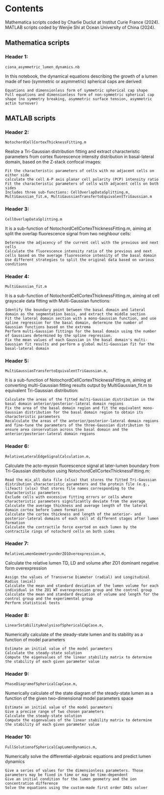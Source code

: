 # Contents
Mathematica scripts coded by Charlie Duclut at Institut Curie France (2024). MATLAB scripts coded by Wenjie Shi at Ocean University of China (2024).

## Mathematica scripts
### Header 1:
    ciona_asymmetric_lumen_dynamics.nb
In this notebook, the dynamical equations describing the growth of a lumen made of two (symmetric or asymmetric) spherical caps are derived:

    Equations and dimensionless form of symmetric spherical cap shape
    Full equations and dimensionless form of non-symmetric spherical cap shape (no symmetry breaking, asymmetric surface tension, asymmetric actin turnover)

## MATLAB scripts
### Header 2:
    NotochordCellCortexThicknessFitting.m
Realize a Tri-Gaussian distribution fitting and extract characteristic parameters from cortex fluorescence intensity distribution in basal-lateral domain, based on the Z-stack confocal images:

    Fit the characteristic parameters of cells with no adjacent cells on either side
    calculate the cell A-P axis planar cell polarity (PCP) intensity ratio
    Fit the characteristic parameters of cells with adjacent cells on both sides
    Includes three sub-functions: CellOverlapDataSplitting.m, MultiGaussian_fit.m, MultiGaussianTransfertoEquivalentTriGaussian.m

### Header 3:
    CellOverlapDataSplitting.m
It is a sub-function of NotochordCellCortexThicknessFitting.m, aiming at split the overlap fluorescence signal from two neighbour cells:

    Determine the adjacency of the current cell with the previous and next cells
    Calculate the fluorescence intensity ratio of the previous and next cells based on the average fluorescence intensity of the basal domain
    Use different strategies to split the original data based on various conditions
    
### Header 4:
    MultiGaussian_fit.m
It is a sub-function of NotochordCellCortexThicknessFitting.m, aiming at cell grayscale data fitting with Multi-Gaussian functions:

    Identify the boundary point between the basal domain and lateral domain as the segmentation basis, and extract the middle section
    Fit the lateral domain section with a mono-Gaussian function, and use spline regression for the basal domain, determine the number of Gaussian functions based on the extrema
    Perform multi-Gaussian fittings for the basal domain using the number of Gaussians determined by the spline regression.  
    Fix the mean values of each Gaussian in the basal domain's multi-Gaussian fit results and perform a global multi-Gaussian fit for the basal-lateral domain

### Header 5:
    MultiGaussianTransfertoEquivalentTriGaussian.m,
It is a sub-function of NotochordCellCortexThicknessFitting.m, aiming at converting multi-Gaussian fitting results output by MultiGaussian_fit.m to equivalent Tri-Gaussian distribution:

    Calculate the areas of the fitted multi-Gaussian distribution in the basal domain anterior/posterior-lateral domain regions
    Fix the area of the basal domain region and fit the equivalent mono-Gaussian distribution for the basal domain region to obtain its characteristic parameters
    Recalculate the areas of the anterior/posterior-lateral domain regions and fine-tune the parameters of the three-Gaussian distribution to ensure area conservation across the basal domain and the anterior/posterior-lateral domain regions

### Header 6:
    RelativeLateralEdgeSignalCalculation.m,
Calculate the acto-myosin fluorescence signal at later-lumen boundary from Tri-Gaussian distribution using NotochordCellCortexThicknessFitting.m:

    Read the mix_all data file (xlsx) that stores the fitted Tri-Gaussian distribution characteristic parameters and the protein file (e.g., lifeact) (xlsx) that stores file names corresponding to the characteristic parameters
    Exclude cells with excessive fitting errors or cells where characteristic parameters significantly deviate from the average
    Calculate the average thickness and average length of the lateral domain cortex before lumen formation
    Calculate the cortex thickness and length of the anterior- and posterior-lateral domains of each cell at different stages after lumen formation
    Calculate the contractile force exerted on each lumen by the contractile rings of notochord cells on both sides

### Header 7:
    RelativeLumenGeometryunderZO1Overexpression.m,
Calculate the relative lumen TD, LD and volume after ZO1 dominant negative form overexpression

    Assign the values of Transverse Diameter (radial) and Longitudinal Radius (axial)
    Calculate the mean and standard deviation of the lumen volume for each individual in the ZO1 WT overexpression group and the control group
    Calculate the mean and standard deviation of volume and length for the control group and the experimental group
    Perform statistical tests

### Header 8:
    LinearSstabilityAnalysisofSphericalCapCase.m,
Numerically calculate of the steady-state lumen and its stability as a function of model parameters

    Estimate an initial value of the model parameters
    Calculate the steady-state solution
    Compute the eigenvalues of the linear stability matrix to determine the stability of each given parameter value

### Header 9:
    PhaseDiagramofSphericalCapCase.m,
Numerically calculate of the state diagram of the steady-state lumen as a function of the given two-dimensional model parameters space

    Estimate an initial value of the model parameters
    Give a precise range of two chosen parameters
    Calculate the steady-state solution
    Compute the eigenvalues of the linear stability matrix to determine the stability of each given parameter value

### Header 10:
    FullSolutionofSphericalCapLumenDynamics.m,
Numerically solve the differential-algebraic equations and predict lumen dynamics

    Give a series of values for the dimensionless parameters. Those parameters may be fixed in time or may be time-dependent
    Give an initial condition for the lumen geometry and the ion concentration difference
    Solve the equations using the custom-made first order DAEs solver





